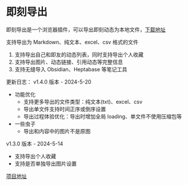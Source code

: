# 即刻导出

即刻导出是一个浏览器插件，可以导出即刻动态为本地文件，[下载地址](https://jike-export.wujieli.com/)

支持导出为 Markdown、纯文本、excel、csv 格式的文件

1. 支持导出自己和即友的动态列表，同时支持导出个人收藏
2. 支持导出图片、动态链接、引用动态等完整信息
3. 支持无缝导入 Obsidian、Heptabase 等笔记工具

更新日志：
v1.4.0 版本 - 2024-5-20

- 功能优化
  - 支持更多导出的文件类型：纯文本(txt)、excel、csv
  - 导出单文件支持时间正序或倒序设置
  - 导出过程体验优化：导出时增加全局 loading、单文件不使用压缩包等
- 一些虫子
  - 导出和内容中的图片不是原图

v1.3.0 版本 - 2024-5-14

- 支持导出个人收藏
- 支持是否单独导出图片设置

[项目地址](https://github.com/wujieli0207/jike-export-extension)
